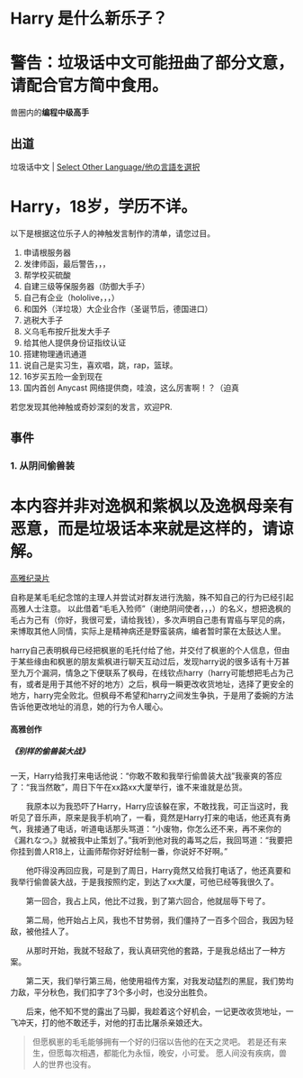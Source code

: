 # Harry 是什么新乐子？

# 警告：垃圾话中文可能扭曲了部分文意，请配合官方简中食用。

兽圈内的**编程中级高手**

## 出道

垃圾话中文 | [Select Other Language/他の言語を選択](list.md)

# Harry，18岁，学历不详。
以下是根据这位乐子人的神触发言制作的清单，请您过目。
1. 申请根服务器
2. 发律师函，最后警告，，，
3. 帮学校买硫酸
4. 自建三级等保服务器（防御大手子）
5. 自己有企业（hololive，，，）
6. 和国外（洋垃圾）大企业合作（圣诞节后，德国进口）
7. 逃税大手子
8. 义乌毛布按斤批发大手子
9. 给其他人提供身份证指纹认证
10. 搭建物理通讯通道
11. 说自己是实习生，喜欢唱，跳，rap，篮球。
12. 16岁买五险一金到现在
13. 国内首创 Anycast 网络提供商，哇浪，这么厉害啊！？（迫真

若您发现其他神触或奇妙深刻的发言，欢迎PR.

## 事件

### 1. 从阴间偷兽装

# 本内容并非对逸枫和紫枫以及逸枫母亲有恶意，而是垃圾话本来就是这样的，请谅解。
[高雅纪录片](assets/1.%20%E5%85%B3%E4%BA%8E%E6%9E%AB%E5%B4%BD%E7%9A%84%E6%AF%9B%E5%B7%AE%E7%82%B9%E8%A2%AB%E6%8B%90%E8%B5%B0%E7%9A%84%E4%BA%8B%E6%83%85/%E5%85%B3%E4%BA%8E%E6%9E%AB%E5%B4%BD%E7%9A%84%E6%AF%9B%E5%B7%AE%E7%82%B9%E8%A2%AB%E6%8B%90%E8%B5%B0%E7%9A%84%E4%BA%8B%E6%83%85.md)

自称是某毛毛纪念馆的主理人并尝试对群友进行洗脑，殊不知自己的行为已经引起高雅人士注意。
以此借着“毛毛入殓师”（谢绝阴间使者，，，）的名义，想把逸枫的毛占为己有（你好，我很可爱，请给我钱），多次声明自己患有胃癌与罕见的病，来博取其他人同情，实际上是精神病还是野蛮装病，编者暂时蒙在太鼓达人里。

harry自己表明枫母已经把枫崽的毛托付给了他，并交付了枫崽的个人信息，但由于某些缘由和枫崽的朋友紫枫进行聊天互动过后，发现harry说的很多话有十万甚至九万个漏洞，情急之下便联系了枫母，在线钦点harry（harry可能想把毛占为己有，或者是用于其他不好的地方）之后，枫母一瞬更改收货地址，选择了更安全的地方，harry完全败北。但枫母不希望和harry之间发生争执，于是用了委婉的方法告诉他更改地址的消息，她的行为令人暖心。

#### 高雅创作
##### 《别样的偷兽装大战》
一天，Harry给我打来电话他说：“你敢不敢和我举行偷兽装大战”我豪爽的答应了：“我当然敢”，周日下午在xx路xx大厦举行，谁不来谁就是怂货。

　　我原本以为我恐吓了Harry，Harry应该躲在家，不敢找我，可正当这时，我听见了音乐声，原来是我手机响了，一看，竟然是Harry打来的电话，他还真有勇气，我接通了电话，听道电话那头骂道：“小废物，你怎么还不来，再不来你的《漏れなつ。》就被我中止策划了。”我听到他对我的毒骂之后，我回骂道：“我要把你挂到兽人R18上，让画师帮你好好绘制一番，你说好不好啊。”

　　他吓得没再回应我，可是到了周日，Harry竟然又给我打电话了，他还真要和我举行偷兽装大战，于是我按照约定，到达了xx大厦，可他已经等我很久了。

　　第一回合，我占上风，他比不过我，到了第六回合，他就屈辱下号了。

　　第二局，他开始占上风，我也不甘势弱，我们僵持了一百多个回合，我因为轻敌，被他挂人了。

　　从那时开始，我就不轻敌了，我认真研究他的套路，于是我总结出了一种方案。

　　第二天，我们举行第三局，他使用祖传方案，对我发动猛烈的黑屁，我们势均力敌，平分秋色，我们扣字了3个多小时，也没分出胜负。

　　后来，他不知不觉的露出了马脚，我趁着这个好机会，一记更改收货地址，一飞冲天，打的他不敢还手，对他的打击比屠杀亲娘还大。
  
>   但愿枫崽的毛毛能够拥有一个好的归宿以告他的在天之灵吧。
    若是还有来生，但愿每次相遇，都能化为永恒，晚安，小可爱。
    愿人间没有疾病，兽人的世界也没有。
